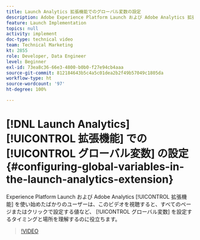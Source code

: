 ```yaml
---
title: Launch Analytics 拡張機能でのグローバル変数の設定
description: Adobe Experience Platform Launch および Adobe Analytics 拡張機能を使い始めたばかりのユーザーは、このビデオを視聴すると、グローバル変数を設定するタイミングと場所、つまり、すべてのページやクリックで設定する値を理解するのに役立ちます。
feature: Launch Implementation
topics: null
activity: implement
doc-type: technical video
team: Technical Marketing
kt: 2855
role: Developer, Data Engineer
level: Beginner
exl-id: 73ea8c36-66e3-4800-b0b0-f27e94cb4aaa
source-git-commit: 812184643b5c4a5c01dea2b2f49b57049c1805da
workflow-type: ht
source-wordcount: '97'
ht-degree: 100%

---
```


# [!DNL Launch Analytics] [!UICONTROL 拡張機能] での [!UICONTROL グローバル変数] の設定 {#configuring-global-variables-in-the-launch-analytics-extension}

Experience Platform Launch および Adobe Analytics [!UICONTROL 拡張機能] を使い始めたばかりのユーザーは、このビデオを視聴すると、すべてのページまたはクリックで設定する値など、 [!UICONTROL グローバル変数] を設定するタイミングと場所を理解するのに役立ちます。

>[!VIDEO](https://video.tv.adobe.com/v/27181/?quality=12&learn=on)
